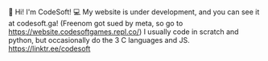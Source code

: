 👋 Hi! I'm CodeSoft!
💻 My website is under development, and you can see it at codesoft.ga! (Freenom got sued by meta, so go to https://website.codesoftgames.repl.co/)
I usually code in scratch and python, but occasionally do the 3 C languages and JS.
https://linktr.ee/codesoft

<!---
TechHopGitHub/TechHopGitHub is a ✨ special ✨ repository because its `README.md` (this file) appears on your GitHub profile.
You can click the Preview link to take a look at your changes.
--->
